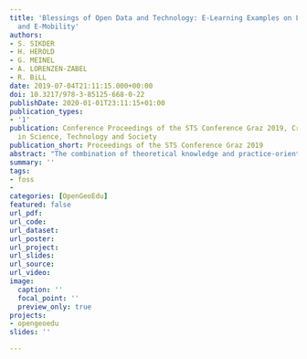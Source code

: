 ```yaml
---
title: 'Blessings of Open Data and Technology: E-Learning Examples on Land Use Monitoring
  and E-Mobility'
authors:
- S. SIKDER
- H. HEROLD
- G. MEINEL
- A. LORENZEN-ZABEL
- R. BiLL
date: 2019-07-04T21:11:15.000+00:00
doi: 10.3217/978-3-85125-668-0-22
publishDate: 2020-01-01T23:11:15+01:00
publication_types:
- '1'
publication: Conference Proceedings of the STS Conference Graz 2019, Critical Issues
  in Science, Technology and Society
publication_short: Proceedings of the STS Conference Graz 2019
abstract: "The combination of theoretical knowledge and practice-oriented education are key for future professionals and young scientists. Open data and technologies are providing manifold opportunities within the scope of open science era. This paper aims to present the open e-Learning platform OpenGeoEdu (OGE) that comes with thematic learning module on best practice case studies with real open data. It presents a brief introduction on two best practices case studies: (i) land use monitoring and (ii) e-mobility. The major components of the learning modules are: lecture, test, and practical exercise; besides short teasers and technical tutorials. The multimedia features are: videos, scripts, interactive elements, real data, web-portal and so on. OGE is adopting mostly the open software/&shy;tools/&shy;frameworks for developing massive open online courses (MOOC) platform, preparing teaching materials and communication purpose. A brief evaluation shows that the OGE properties are addressing the key components and approaches of open science. In fact, everyone can enjoy to learn, participate, contribute and disseminate."
summary: ''
tags:
- foss
- 
categories: [OpenGeoEdu]
featured: false
url_pdf: 
url_code: 
url_dataset: 
url_poster: 
url_project: 
url_slides: 
url_source: 
url_video: 
image:
  caption: ''
  focal_point: ''
  preview_only: true
projects:
- opengeoedu
slides: ''

---
```


